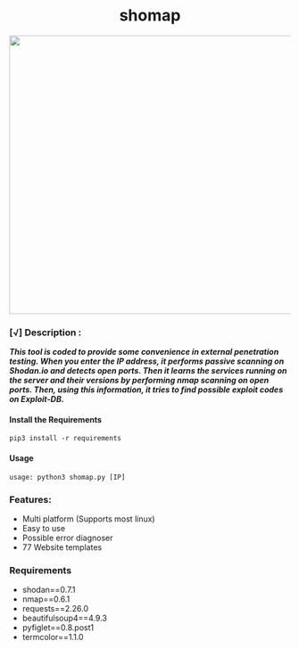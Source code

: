 <h1 align="center">shomap</h1>

<p align="center">
  <img width="670" height="500" src="https://i.hizliresim.com/o73aqmy.jpg">
</p>


### [√] Description :

***This tool is coded to provide some convenience in external penetration testing. When you enter the IP address, it performs passive scanning on Shodan.io and detects open ports. Then it learns the services running on the server and their versions by performing nmap scanning on open ports. Then, using this information, it tries to find possible exploit codes on Exploit-DB.***

#### Install the Requirements

```
pip3 install -r requirements
```

#### Usage

```
usage: python3 shomap.py [IP]
```
### Features:

 - Multi platform (Supports most linux)
 - Easy to use
 - Possible error diagnoser
 - 77 Website templates
 
 ### Requirements
<ul>
  <li>shodan==0.7.1 </li>
  <li>nmap==0.6.1 </li>
  <li>requests==2.26.0 </li>
  <li>beautifulsoup4==4.9.3 </li>
  <li>pyfiglet==0.8.post1 </li>
  <li>termcolor==1.1.0 </li>
</ul>

